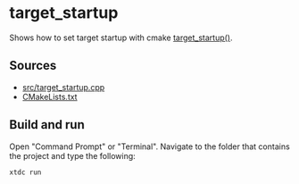 # target_startup

Shows how to set target startup with cmake [target_startup()](https://gammasoft71.github.io/xtd/reference_guides/latest/_c_make_commands.html#TargetStartupSubSection).

## Sources

* [src/target_startup.cpp](src/target_startup.cpp)
* [CMakeLists.txt](CMakeLists.txt)

## Build and run

Open "Command Prompt" or "Terminal". Navigate to the folder that contains the project and type the following:

```shell
xtdc run
```
